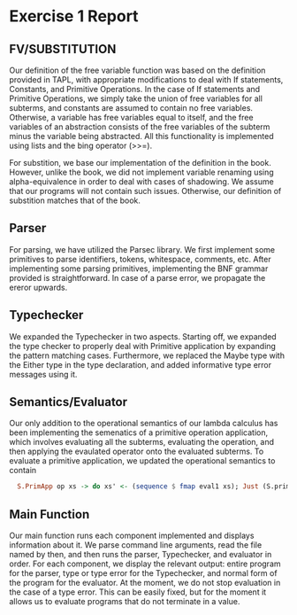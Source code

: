 # Exercise 1 Report

## FV/SUBSTITUTION

Our definition of the free variable function was based on the definition provided in TAPL, with appropriate modifications to deal with If statements, Constants, and Primitive Operations. In the case of If statements and Primitive Operations, we simply take the union of free variables for all subterms, and constants are assumed to contain no free variables. Otherwise, a variable has free variables equal to itself, and the free variables of an abstraction consists of the free variables of the subterm minus the variable being abstracted. All this functionality is implemented using lists and the bing operator (>>=).

For substition, we base our implementation of the definition in the book. However, unlike the book, we did not implement variable renaming using alpha-equivalence in order to deal with cases of shadowing. We assume that our programs will not contain such issues. Otherwise, our definition of substition matches that of the book.

## Parser

For parsing, we have utilized the Parsec library. We first implement some primitives to parse identifiers, tokens, whitespace, comments, etc. After implementing some parsing primitives, implementing the BNF grammar provided is straightforward. In case of a parse error, we propagate the ereror upwards.

## Typechecker

We expanded the Typechecker in two aspects. Starting off, we expanded the type checker to properly deal with Primitive application by expanding the pattern matching cases. Furthermore, we replaced the Maybe type with the Either type in the type declaration, and added informative type error messages using it. 

## Semantics/Evaluator

Our only addition to the operational semantics of our lambda calculus has been implementing the semenatics of a primitive operation application, which involves evaluating all the subterms, evaluating the operation, and then applying the evaulated operator onto the evaluated subterms. 
To evaluate a primitive application, we updated the operational semantics to contain 

```haskell
  S.PrimApp op xs -> do xs' <- (sequence $ fmap eval1 xs); Just (S.primOpEval op xs')
```

## Main Function

Our main function runs each component implemented and displays information about it. We parse command line arguments, read the file named by then, and then runs the parser, Typechecker, and evaluator in order. For each component, we display the relevant output: entire program for the parser, type or type error for the Typechecker, and normal form of the program for the evaluator. At the moment, we do not stop evaluation in the case of a type error. This can be easily fixed, but for the moment it allows us to evaluate programs that do not terminate in a value. 
